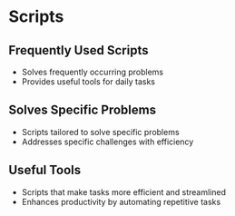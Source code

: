 # Scripts

## Frequently Used Scripts

* Solves frequently occurring problems
* Provides useful tools for daily tasks

## Solves Specific Problems

* Scripts tailored to solve specific problems
* Addresses specific challenges with efficiency

## Useful Tools

* Scripts that make tasks more efficient and streamlined
* Enhances productivity by automating repetitive tasks
